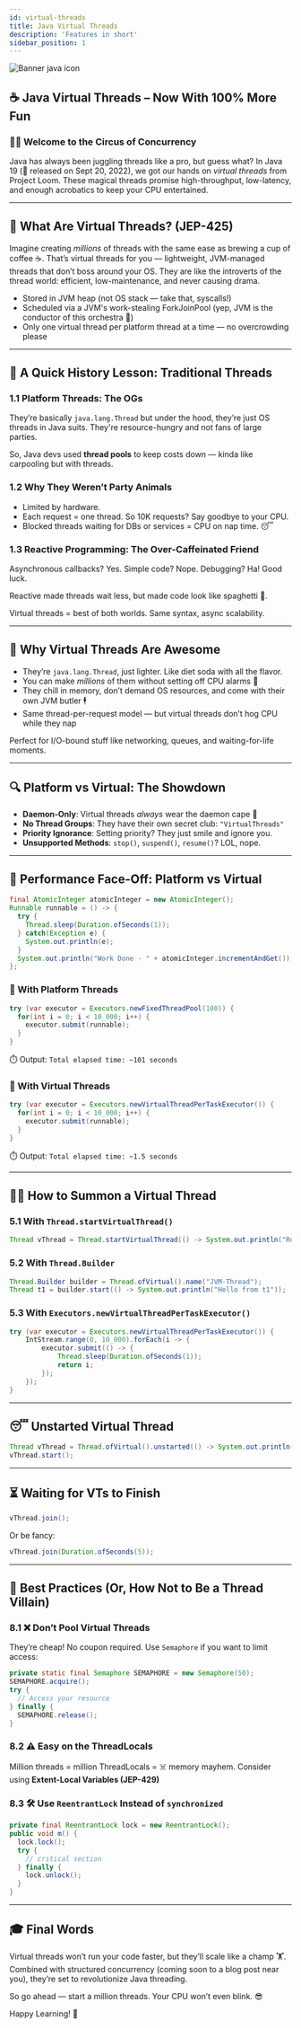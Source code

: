 ```yaml
---
id: virtual-threads
title: Java Virtual Threads
description: 'Features in short'
sidebar_position: 1
---
```

![Banner java icon](@site/static/img/kits/java/banner-java-icon.png)

## ☕ Java Virtual Threads – Now With 100% More Fun

### 🤹‍♂️ Welcome to the Circus of Concurrency

Java has always been juggling threads like a pro, but guess what? In Java 19 (🎉 released on Sept 20, 2022), we got our hands on *virtual threads* from Project Loom. These magical threads promise high-throughput, low-latency, and enough acrobatics to keep your CPU entertained.

---

## 🎩 What Are Virtual Threads? (JEP-425)

Imagine creating *millions* of threads with the same ease as brewing a cup of coffee ☕. That’s virtual threads for you — lightweight, JVM-managed threads that don’t boss around your OS. They are like the introverts of the thread world: efficient, low-maintenance, and never causing drama.

* Stored in JVM heap (not OS stack — take that, syscalls!)
* Scheduled via a JVM's work-stealing ForkJoinPool (yep, JVM is the conductor of this orchestra 🎼)
* Only one virtual thread per platform thread at a time — no overcrowding please

---

## 🧓 A Quick History Lesson: Traditional Threads

### 1.1 Platform Threads: The OGs

They’re basically `java.lang.Thread` but under the hood, they’re just OS threads in Java suits. They're resource-hungry and not fans of large parties.

So, Java devs used **thread pools** to keep costs down — kinda like carpooling but with threads.

### 1.2 Why They Weren’t Party Animals

* Limited by hardware.
* Each request = one thread. So 10K requests? Say goodbye to your CPU.
* Blocked threads waiting for DBs or services = CPU on nap time. 😴

### 1.3 Reactive Programming: The Over-Caffeinated Friend

Asynchronous callbacks? Yes. Simple code? Nope. Debugging? Ha! Good luck.

Reactive made threads wait less, but made code look like spaghetti 🍝.

Virtual threads = best of both worlds. Same syntax, async scalability.

---

## 🚀 Why Virtual Threads Are Awesome

* They’re `java.lang.Thread`, just lighter. Like diet soda with all the flavor.
* You can make *millions* of them without setting off CPU alarms 🚨
* They chill in memory, don’t demand OS resources, and come with their own JVM butler 🕴️
* Same thread-per-request model — but virtual threads don’t hog CPU while they nap

Perfect for I/O-bound stuff like networking, queues, and waiting-for-life moments.

---

## 🔍 Platform vs Virtual: The Showdown

* **Daemon-Only**: Virtual threads *always* wear the daemon cape 🦸
* **No Thread Groups**: They have their own secret club: `"VirtualThreads"`
* **Priority Ignorance**: Setting priority? They just smile and ignore you.
* **Unsupported Methods**: `stop()`, `suspend()`, `resume()`? LOL, nope.

---

## 🧪 Performance Face-Off: Platform vs Virtual

```java
final AtomicInteger atomicInteger = new AtomicInteger();
Runnable runnable = () -> {
  try {
    Thread.sleep(Duration.ofSeconds(1));
  } catch(Exception e) {
    System.out.println(e);
  }
  System.out.println("Work Done - " + atomicInteger.incrementAndGet());
};
```

### 🐢 With Platform Threads

```java
try (var executor = Executors.newFixedThreadPool(100)) {
  for(int i = 0; i < 10_000; i++) {
    executor.submit(runnable);
  }
}
```

⏱️ Output: `Total elapsed time: ~101 seconds`

### 🚀 With Virtual Threads

```java
try (var executor = Executors.newVirtualThreadPerTaskExecutor()) {
  for(int i = 0; i < 10_000; i++) {
    executor.submit(runnable);
  }
}
```

⏱️ Output: `Total elapsed time: ~1.5 seconds`

---

## 🧙‍♂️ How to Summon a Virtual Thread

### 5.1 With `Thread.startVirtualThread()`

```java
Thread vThread = Thread.startVirtualThread(() -> System.out.println("Running in VT!"));
```

### 5.2 With `Thread.Builder`

```java
Thread.Builder builder = Thread.ofVirtual().name("JVM-Thread");
Thread t1 = builder.start(() -> System.out.println("Hello from t1"));
```

### 5.3 With `Executors.newVirtualThreadPerTaskExecutor()`

```java
try (var executor = Executors.newVirtualThreadPerTaskExecutor()) {
    IntStream.range(0, 10_000).forEach(i -> {
        executor.submit(() -> {
            Thread.sleep(Duration.ofSeconds(1));
            return i;
        });
    });
}
```

---

## 😴 Unstarted Virtual Thread

```java
Thread vThread = Thread.ofVirtual().unstarted(() -> System.out.println("I'm lazy until started"));
vThread.start();
```

---

## ⏳ Waiting for VTs to Finish

```java
vThread.join();
```

Or be fancy:

```java
vThread.join(Duration.ofSeconds(5));
```

---

## 📜 Best Practices (Or, How Not to Be a Thread Villain)

### 8.1 ❌ Don’t Pool Virtual Threads

They’re cheap! No coupon required. Use `Semaphore` if you want to limit access:

```java
private static final Semaphore SEMAPHORE = new Semaphore(50);
SEMAPHORE.acquire();
try {
  // Access your resource
} finally {
  SEMAPHORE.release();
}
```

### 8.2 ⚠️ Easy on the ThreadLocals

Million threads = million ThreadLocals = ☠️ memory mayhem. Consider using **Extent-Local Variables (JEP-429)**

### 8.3 🛠 Use `ReentrantLock` Instead of `synchronized`

```java
private final ReentrantLock lock = new ReentrantLock();
public void m() {
  lock.lock();
  try {
    // critical section
  } finally {
    lock.unlock();
  }
}
```

---

## 🎓 Final Words

Virtual threads won’t run your code faster, but they’ll scale like a champ 🏋️. Combined with structured concurrency (coming soon to a blog post near you), they’re set to revolutionize Java threading.

So go ahead — start a million threads. Your CPU won’t even blink. 😎

Happy Learning! 🎉
